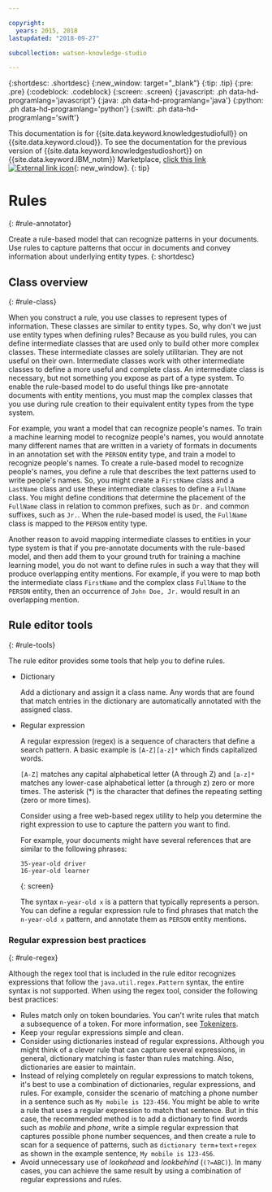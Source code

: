 ```yaml
---

copyright:
  years: 2015, 2018
lastupdated: "2018-09-27"

subcollection: watson-knowledge-studio

---
```


{:shortdesc: .shortdesc}
{:new_window: target="_blank"}
{:tip: .tip}
{:pre: .pre}
{:codeblock: .codeblock}
{:screen: .screen}
{:javascript: .ph data-hd-programlang='javascript'}
{:java: .ph data-hd-programlang='java'}
{:python: .ph data-hd-programlang='python'}
{:swift: .ph data-hd-programlang='swift'}

This documentation is for {{site.data.keyword.knowledgestudiofull}} on {{site.data.keyword.cloud}}. To see the documentation for the previous version of {{site.data.keyword.knowledgestudioshort}} on {{site.data.keyword.IBM_notm}} Marketplace, [click this link ![External link icon](../../icons/launch-glyph.svg "External link icon")](https://{DomainName}/docs/services/knowledge-studio?topic=knowledge-studio-rule-annotator){: new_window}.
{: tip}

# Rules
{: #rule-annotator}

Create a rule-based model that can recognize patterns in your documents. Use rules to capture patterns that occur in documents and convey information about underlying entity types.
{: shortdesc}

## Class overview
{: #rule-class}

When you construct a rule, you use classes to represent types of information. These classes are similar to entity types. So, why don't we just use entity types when defining rules? Because as you build rules, you can define intermediate classes that are used only to build other more complex classes. These intermediate classes are solely utilitarian. They are not useful on their own. Intermediate classes work with other intermediate classes to define a more useful and complete class. An intermediate class is necessary, but not something you expose as part of a type system. To enable the rule-based model to do useful things like pre-annotate documents with entity mentions, you must map the complex classes that you use during rule creation to their equivalent entity types from the type system.

For example, you want a model that can recognize people's names. To train a machine learning model to recognize people's names, you would annotate many different names that are written in a variety of formats in documents in an annotation set with the `PERSON` entity type, and train a model to recognize people's names. To create a rule-based model to recognize people's names, you define a rule that describes the text patterns used to write people's names. So, you might create a `FirstName` class and a `LastName` class and use these intermediate classes to define a `FullName` class. You might define conditions that determine the placement of the `FullName` class in relation to common prefixes, such as `Dr.` and common suffixes, such as `Jr.`. When the rule-based model is used, the `FullName` class is mapped to the `PERSON` entity type.

Another reason to avoid mapping intermediate classes to entities in your type system is that if you pre-annotate documents with the rule-based model, and then add them to your ground truth for training a machine learning model, you do not want to define rules in such a way that they will produce overlapping entity mentions. For example, if you were to map both the intermediate class `FirstName` and the complex class `FullName` to the `PERSON` entity, then an occurrence of `John Doe, Jr.` would result in an overlapping mention.

## Rule editor tools
{: #rule-tools}

The rule editor provides some tools that help you to define rules.

- Dictionary

    Add a dictionary and assign it a class name. Any words that are found that match entries in the dictionary are automatically annotated with the assigned class.

- Regular expression

    A regular expression (regex) is a sequence of characters that define a search pattern. A basic example is `[A-Z][a-z]*` which finds capitalized words.

    `[A-Z]` matches any capital alphabetical letter (A through Z) and `[a-z]*` matches any lower-case alphabetical letter (a through z) zero or more times. The asterisk (*) is the character that defines the repeating setting (zero or more times).

    Consider using a free web-based regex utility to help you determine the right expression to use to capture the pattern you want to find.

    For example, your documents might have several references that are similar to the following phrases:

    ```
    35-year-old driver
    16-year-old learner
    ```
    {: screen}

    The syntax `n-year-old x` is a pattern that typically represents a person. You can define a regular expression rule to find phrases that match the `n-year-old x` pattern, and annotate them as `PERSON` entity mentions.

### Regular expression best practices
{: #rule-regex}

Although the regex tool that is included in the rule editor recognizes expressions that follow the `java.util.regex.Pattern` syntax, the entire syntax is not supported. When using the regex tool, consider the following best practices:

- Rules match only on token boundaries. You can't write rules that match a subsequence of a token. For more information, see [Tokenizers](/docs/services/watson-knowledge-studio?topic=watson-knowledge-studio-create-project#wks_tokenizer).
- Keep your regular expressions simple and clean.
- Consider using dictionaries instead of regular expressions. Although you might think of a clever rule that can capture several expressions, in general, dictionary matching is faster than rules matching. Also, dictionaries are easier to maintain.
- Instead of relying completely on regular expressions to match tokens, it's best to use a combination of dictionaries, regular expressions, and rules. For example, consider the scenario of matching a phone number in a sentence such as `My mobile is 123-456`. You might be able to write a rule that uses a regular expression to match that sentence. But in this case, the recommended method is to add a dictionary to find words such as _mobile_ and _phone_, write a simple regular expression that captures possible phone number sequences, and then create a rule to scan for a sequence of patterns, such as `dictionary term`+`text`+`regex` as shown in the example sentence, `My mobile is 123-456`.
- Avoid unnecessary use of _lookahead_ and _lookbehind_ (`(?=ABC)`). In many cases, you can achieve the same result by using a combination of regular expressions and rules.